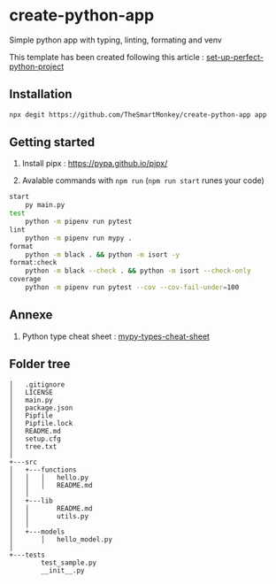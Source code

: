 # create-python-app

Simple python app with typing, linting, formating and venv

This template has been created following this article : [set-up-perfect-python-project](https://sourcery.ai/blog/python-best-practices)

## Installation

```sh
npx degit https://github.com/TheSmartMonkey/create-python-app app
```

## Getting started

1. Install pipx : https://pypa.github.io/pipx/

1. Avalable commands with `npm run` (`npm run start` runes your code)

```sh
start
    py main.py
test
    python -m pipenv run pytest
lint
    python -m pipenv run mypy .
format
    python -m black . && python -m isort -y
format:check
    python -m black --check . && python -m isort --check-only
coverage
    python -m pipenv run pytest --cov --cov-fail-under=100
```

## Annexe

1. Python type cheat sheet : [mypy-types-cheat-sheet](https://mypy.readthedocs.io/en/latest/cheat_sheet_py3.html)

## Folder tree

```
│   .gitignore
│   LICENSE
│   main.py
│   package.json
│   Pipfile
│   Pipfile.lock
│   README.md
│   setup.cfg
│   tree.txt
│
+---src
│   +---functions
│   │   │   hello.py
│   │   │   README.md
│   │           
│   +---lib
│   │       README.md
│   │       utils.py
│   │       
│   +---models
│       │   hello_model.py
│
+---tests
        test_sample.py
        __init__.py
```
